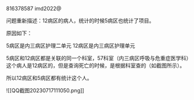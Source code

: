 
816378587
imd2022@


问题重新描述：12病区的病人，统计的时候5病区也统计了项目。 

原因如下： 

5病区是内三病区护理二单元
12病区是内三病区护理单元 

5病区和12病区都是关联的同一个科室，57科室（内三病区呼吸与危重症医学科） 这个病人是12病区的，但是查询死亡的时候，是根据科室查的（如截图所示）。

所以12病区和5病区都有统计这个人。

![[QQ截图20230717111050.png]]